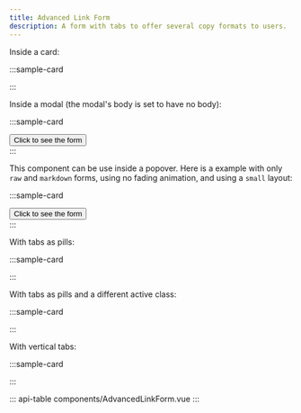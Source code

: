 ```yaml
---
title: Advanced Link Form
description: A form with tabs to offer several copy formats to users.
---
```


Inside a card:

:::sample-card
<div class="text-center p-4">
  <b-card no-body>
    <advanced-link-form
      card
      title="Medtronic spends millions each year on lobbying in the US"
      link="https://projects.icij.org/the-implant-files/graphics/#/medtronic-lobbying" />
  </b-card>
</div>
:::

Inside a modal (the modal's body is set to have no body):

:::sample-card
<div class="p-4 text-center">
  <button class="btn btn-info font-weight-bold" @click="$refs.formModal.show()">
    Click to see the form
  </button>
</div>
<b-modal hide-footer hide-header body-class="p-0" ref="formModal" size="md" no-headings>
  <advanced-link-form
    card
    title="Medtronic spends millions each year on lobbying in the US"
    link="https://projects.icij.org/the-implant-files/graphics/#/medtronic-lobbying" />
</b-modal>
:::

This component can be use inside a popover. Here is a example with only `raw`
and `markdown` forms, using no fading animation, and using a `small` layout:

:::sample-card
<div class="p-4 text-center">
  <button class="btn btn-info font-weight-bold" id="popover-button-sample">
    Click to see the form
  </button>
</div>
<b-popover ref="formPopover" target="popover-button-sample" placement="right" triggers="focus">
  <advanced-link-form
    card
    small
    no-fade
    forms="['raw', 'markdown']"
    title="Medtronic spends millions each year on lobbying in the US"
    link="https://projects.icij.org/the-implant-files/graphics/#/medtronic-lobbying" />
</b-popover>
:::

With tabs as pills:

:::sample-card
<div class="text-center p-4">
  <b-card no-body>
    <advanced-link-form
      card
      pills
      title="Medtronic spends millions each year on lobbying in the US"
      link="https://projects.icij.org/the-implant-files/graphics/#/medtronic-lobbying" />
  </b-card>
</div>
:::

With tabs as pills and a different active class:

:::sample-card
<div class="text-center p-4">
  <b-card no-body>
    <advanced-link-form
      card
      pills
      active-nav-item-class="bg-primary font-weight-bold"
      title="Medtronic spends millions each year on lobbying in the US"
      link="https://projects.icij.org/the-implant-files/graphics/#/medtronic-lobbying" />
  </b-card>
</div>
:::

With vertical tabs:

:::sample-card
<div class="text-center p-4">
  <b-card no-body>
    <advanced-link-form
      card
      vertical
      pills
      title="Medtronic spends millions each year on lobbying in the US"
      link="https://projects.icij.org/the-implant-files/graphics/#/medtronic-lobbying" />
  </b-card>
</div>
:::

::: api-table components/AdvancedLinkForm.vue :::
